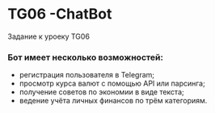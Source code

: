 # TG06 -ChatBot
 Задание к уроеку TG06
### Бот имеет несколько возможностей:

- регистрация пользователя в Telegram;
- просмотр курса валют с помощью API или парсинга;
- получение советов по экономии в виде текста;
- ведение учёта личных финансов по трём категориям.